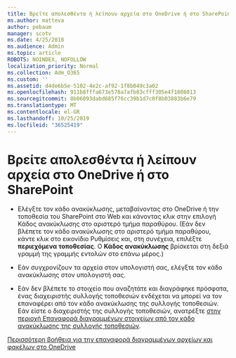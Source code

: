 ```yaml
---
title: Βρείτε απολεσθέντα ή λείπουν αρχεία στο OneDrive ή στο SharePoint
ms.author: matteva
author: pebaum
manager: scotv
ms.date: 4/25/2018
ms.audience: Admin
ms.topic: article
ROBOTS: NOINDEX, NOFOLLOW
localization_priority: Normal
ms.collection: Adm_O365
ms.custom: ''
ms.assetid: d4de6b5e-5102-4e2c-af92-1f8b049c3a02
ms.openlocfilehash: 911b8fffa673e578a7afb83cfff305e4f1806013
ms.sourcegitcommit: 0b06093dabd685f76cc39b1d7c0f8b03883b6e79
ms.translationtype: MT
ms.contentlocale: el-GR
ms.lasthandoff: 10/25/2019
ms.locfileid: "36525419"
---
```

# <a name="find-lost-or-missing-files-in-onedrive-or-sharepoint"></a>Βρείτε απολεσθέντα ή λείπουν αρχεία στο OneDrive ή στο SharePoint

- Ελέγξτε τον κάδο ανακύκλωσης, μεταβαίνοντας στο OneDrive ή την τοποθεσία του SharePoint στο Web και κάνοντας κλικ στην επιλογή Κάδος ανακύκλωσης στο αριστερό τμήμα παραθύρου. (Εάν δεν βλέπετε τον κάδο ανακύκλωσης στο αριστερό τμήμα παραθύρου, κάντε κλικ στο εικονίδιο Ρυθμίσεις και, στη συνέχεια, επιλέξτε **περιεχόμενα τοποθεσίας**. Ο **Κάδος ανακύκλωσης** βρίσκεται στη δεξιά γραμμή της γραμμής εντολών στο επάνω μέρος.) 
    
- Εάν συγχρονίζουν τα αρχεία στον υπολογιστή σας, ελέγξτε τον κάδο ανακύκλωσης στον υπολογιστή σας. 
    
- Εάν δεν βλέπετε το στοιχείο που αναζητάτε και διαγράφηκε πρόσφατα, ένας διαχειριστής συλλογής τοποθεσιών ενδέχεται να μπορεί να τον επαναφέρει από τον κάδο ανακύκλωσης της συλλογής τοποθεσιών. Εάν είστε ο διαχειριστής της συλλογής τοποθεσιών, ανατρέξτε [στην περιοχή Επαναφορά διαγραμμένων στοιχείων από τον κάδο ανακύκλωσης της συλλογής τοποθεσιών](https://go.microsoft.com/fwlink/?linkid=866439).
    
[Περισσότερη βοήθεια για την επαναφορά διαγραμμένων αρχείων και φακέλων στο OneDrive](https://go.microsoft.com/fwlink/?linkid=872872)
  

